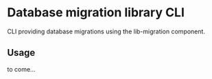 # Database migration library CLI

CLI providing database migrations using the lib-migration component.

## Usage

to come...
